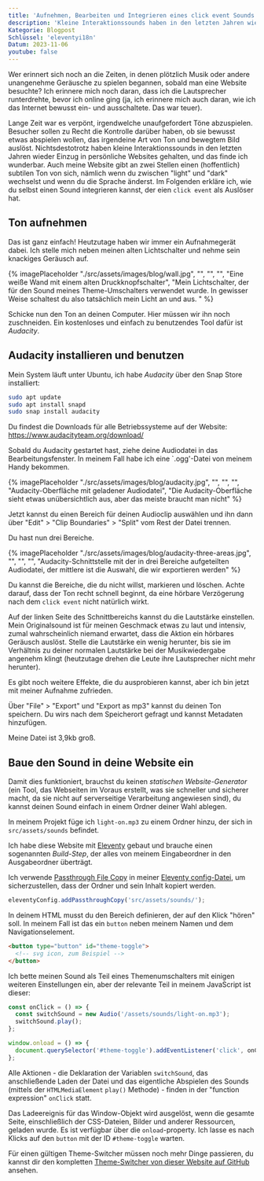 ```yaml
---
title: 'Aufnehmen, Bearbeiten und Integrieren eines click event Sounds'
description: 'Kleine Interaktionssounds haben in den letzten Jahren wieder Einzug in persönliche Websites gehalten, und das finde ich wunderbar. Im Folgenden erkläre ich, wie du einen Sound in deine Website einbauen kannst, der einen click event als Auslöser hat.'
Kategorie: Blogpost
Schlüssel: 'eleventyi18n'
Datum: 2023-11-06
youtube: false
---
```


Wer erinnert sich noch an die Zeiten, in denen plötzlich Musik oder andere unangenehme Geräusche zu spielen begannen, sobald man eine Website besuchte? Ich erinnere mich noch daran, dass ich die Lautsprecher runterdrehte, bevor ich online ging (ja, ich erinnere mich auch daran, wie ich das Internet bewusst ein- und ausschaltete. Das war teuer).

Lange Zeit war es verpönt, irgendwelche unaufgefordert Töne abzuspielen. Besucher sollen zu Recht die Kontrolle darüber haben, ob sie bewusst etwas abspielen wollen, das irgendeine Art von Ton und bewegtem Bild auslöst. Nichtsdestotrotz haben kleine Interaktionssounds in den letzten Jahren wieder Einzug in persönliche Websites gehalten, und das finde ich wunderbar. Auch meine Website gibt an zwei Stellen einen (hoffentlich) subtilen Ton von sich, nämlich wenn du zwischen "light" und "dark" wechselst und wenn du die Sprache änderst. Im Folgenden erkläre ich, wie du selbst einen Sound integrieren kannst, der eien `click event` als Auslöser hat.

## Ton aufnehmen

Das ist ganz einfach! Heutzutage haben wir immer ein Aufnahmegerät dabei. Ich stelle mich neben meinen alten Lichtschalter und nehme sein knackiges Geräusch auf.

{% imagePlaceholder "./src/assets/images/blog/wall.jpg", "", "", "", "Eine weiße Wand mit einem alten Druckknopfschalter", "Mein Lichtschalter, der für den Sound meines Theme-Umschalters verwendet wurde. In gewisser Weise schaltest du also tatsächlich mein Licht an und aus. " %}

Schicke nun den Ton an deinen Computer. Hier müssen wir ihn noch zuschneiden. Ein kostenloses und einfach zu benutzendes Tool dafür ist _Audacity_.

## Audacity installieren und benutzen

Mein System läuft unter Ubuntu, ich habe _Audacity_ über den Snap Store installiert:

```bash
sudo apt update
sudo apt install snapd
sudo snap install audacity
```

Du findest die Downloads für alle Betriebssysteme auf der Website: https://www.audacityteam.org/download/

Sobald du Audacity gestartet hast, ziehe deine Audiodatei in das Bearbeitungsfenster. In meinem Fall habe ich eine `.ogg'-Datei von meinem Handy bekommen.

{% imagePlaceholder "./src/assets/images/blog/audacity.jpg", "", "", "", "Audacity-Oberfläche mit geladener Audiodatei", "Die Audacity-Oberfläche sieht etwas unübersichtlich aus, aber das meiste braucht man nicht" %}

Jetzt kannst du einen Bereich für deinen Audioclip auswählen und ihn dann über "Edit" > "Clip Boundaries" > "Split" vom Rest der Datei trennen.

Du hast nun drei Bereiche.

{% imagePlaceholder "./src/assets/images/blog/audacity-three-areas.jpg", "", "", "", "Audacity-Schnittstelle mit der in drei Bereiche aufgeteilten Audiodatei, der mittlere ist die Auswahl, die wir exportieren werden" %}

Du kannst die Bereiche, die du nicht willst, markieren und löschen. Achte darauf, dass der Ton recht schnell beginnt, da eine hörbare Verzögerung nach dem `click event` nicht natürlich wirkt.

Auf der linken Seite des Schnittbereichs kannst du die Lautstärke einstellen. Mein Originalsound ist für meinen Geschmack etwas zu laut und intensiv, zumal wahrscheinlich niemand erwartet, dass die Aktion ein hörbares Geräusch auslöst. Stelle die Lautstärke ein wenig herunter, bis sie im Verhältnis zu deiner normalen Lautstärke bei der Musikwiedergabe angenehm klingt (heutzutage drehen die Leute ihre Lautsprecher nicht mehr herunter).

Es gibt noch weitere Effekte, die du ausprobieren kannst, aber ich bin jetzt mit meiner Aufnahme zufrieden.

Über "File" > "Export" und "Export as mp3" kannst du deinen Ton speichern. Du wirs nach dem Speicherort gefragt und kannst Metadaten hinzufügen.

Meine Datei ist 3,9kb groß.

## Baue den Sound in deine Website ein

Damit dies funktioniert, brauchst du keinen _statischen Website-Generator_ (ein Tool, das Webseiten im Voraus erstellt, was sie schneller und sicherer macht, da sie nicht auf serverseitige Verarbeitung angewiesen sind), du kannst deinen Sound einfach in einem Ordner deiner Wahl ablegen.

In meinem Projekt füge ich `light-on.mp3` zu einem Ordner hinzu, der sich in `src/assets/sounds` befindet.

Ich habe diese Website mit [Eleventy](https://www.11ty.dev/) gebaut und brauche einen sogenannten _Build-Step_, der alles von meinem Eingabeordner in den Ausgabeordner überträgt.

Ich verwende [Passthrough File Copy](https://www.11ty.dev/docs/copy/) in meiner [Eleventy config-Datei](/de/blog/organisierung-der-eleventy-config-datei/), um sicherzustellen, dass der Ordner und sein Inhalt kopiert werden.

```js
eleventyConfig.addPassthroughCopy('src/assets/sounds/');
```

In deinem HTML musst du den Bereich definieren, der auf den Klick "hören" soll. In meinem Fall ist das ein `button` neben meinem Namen und dem Navigationselement.

```html
<button type="button" id="theme-toggle">
  <!-- svg icon, zum Beispiel -->
</button>
```

Ich bette meinen Sound als Teil eines Themenumschalters mit einigen weiteren Einstellungen ein, aber der relevante Teil in meinem JavaScript ist dieser:

```js
const onClick = () => {
  const switchSound = new Audio('/assets/sounds/light-on.mp3');
  switchSound.play();
};

window.onload = () => {
  document.querySelector('#theme-toggle').addEventListener('click', onClick);
};
```

Alle Aktionen - die Deklaration der Variablen `switchSound`, das anschließende Laden der Datei und das eigentliche Abspielen des Sounds (mittels der `HTMLMediaElement` `play()` Methode) - finden in der "function expression" `onClick` statt.

Das Ladeereignis für das Window-Objekt wird ausgelöst, wenn die gesamte Seite, einschließlich der CSS-Dateien, Bilder und anderer Ressourcen, geladen wurde. Es ist verfügbar über die `onload`-property.
Ich lasse es nach Klicks auf den `button` mit der ID `#theme-toggle` warten.

Für einen gültigen Theme-Switcher müssen noch mehr Dinge passieren, du kannst dir den kompletten [Theme-Switcher von dieser Website auf GitHub](https://github.com/madrilene/lenesaile.com/blob/main/src/assets/scripts/theme-toggle.js) ansehen.
